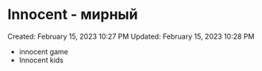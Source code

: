# Innocent - мирный

Created: February 15, 2023 10:27 PM
Updated: February 15, 2023 10:28 PM

- innocent game
- Innocent kids